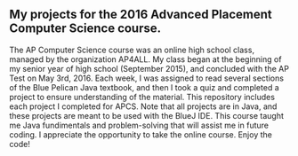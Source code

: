 ## My projects for the 2016 Advanced Placement Computer Science course.

The AP Computer Science course was an online high school class, managed by the organization AP4ALL.
My class began at the beginning of my senior year of high school (September 2015), and concluded with the AP Test on May 3rd, 2016.
Each week, I was assigned to read several sections of the Blue Pelican Java textbook, and then I took a quiz and completed a project to ensure understanding of the material.
This repository includes each project I completed for APCS.
Note that all projects are in Java, and these projects are meant to be used with the BlueJ IDE.
This course taught me Java fundimentals and problem-solving that will assist me in future coding. I appreciate the opportunity to take the online course.
Enjoy the code!
